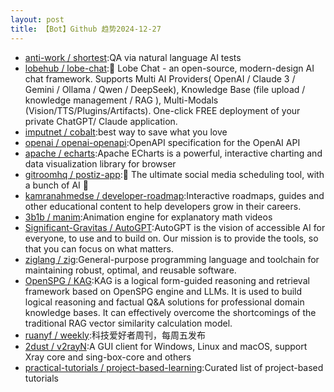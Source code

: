 ```yaml
---
layout: post
title: 【Bot】Github 趋势2024-12-27
---
```


* [anti-work / shortest](https://github.com/anti-work/shortest):QA via natural language AI tests
* [lobehub / lobe-chat](https://github.com/lobehub/lobe-chat):🤯 Lobe Chat - an open-source, modern-design AI chat framework. Supports Multi AI Providers( OpenAI / Claude 3 / Gemini / Ollama / Qwen / DeepSeek), Knowledge Base (file upload / knowledge management / RAG ), Multi-Modals (Vision/TTS/Plugins/Artifacts). One-click FREE deployment of your private ChatGPT/ Claude application.
* [imputnet / cobalt](https://github.com/imputnet/cobalt):best way to save what you love
* [openai / openai-openapi](https://github.com/openai/openai-openapi):OpenAPI specification for the OpenAI API
* [apache / echarts](https://github.com/apache/echarts):Apache ECharts is a powerful, interactive charting and data visualization library for browser
* [gitroomhq / postiz-app](https://github.com/gitroomhq/postiz-app):📨 The ultimate social media scheduling tool, with a bunch of AI 🤖
* [kamranahmedse / developer-roadmap](https://github.com/kamranahmedse/developer-roadmap):Interactive roadmaps, guides and other educational content to help developers grow in their careers.
* [3b1b / manim](https://github.com/3b1b/manim):Animation engine for explanatory math videos
* [Significant-Gravitas / AutoGPT](https://github.com/Significant-Gravitas/AutoGPT):AutoGPT is the vision of accessible AI for everyone, to use and to build on. Our mission is to provide the tools, so that you can focus on what matters.
* [ziglang / zig](https://github.com/ziglang/zig):General-purpose programming language and toolchain for maintaining robust, optimal, and reusable software.
* [OpenSPG / KAG](https://github.com/OpenSPG/KAG):KAG is a logical form-guided reasoning and retrieval framework based on OpenSPG engine and LLMs. It is used to build logical reasoning and factual Q&A solutions for professional domain knowledge bases. It can effectively overcome the shortcomings of the traditional RAG vector similarity calculation model.
* [ruanyf / weekly](https://github.com/ruanyf/weekly):科技爱好者周刊，每周五发布
* [2dust / v2rayN](https://github.com/2dust/v2rayN):A GUI client for Windows, Linux and macOS, support Xray core and sing-box-core and others
* [practical-tutorials / project-based-learning](https://github.com/practical-tutorials/project-based-learning):Curated list of project-based tutorials
